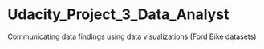 # Udacity_Project_3_Data_Analyst
Communicating data findings using data visualizations (Ford Bike datasets)
